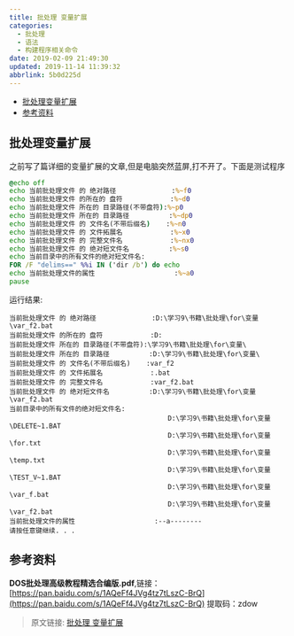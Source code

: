 ```yaml
---
title: 批处理 变量扩展
categories: 
  - 批处理
  - 语法
  - 构建程序相关命令
date: 2019-02-09 21:49:30
updated: 2019-11-14 11:39:32
abbrlink: 5b0d225d
---
```

<div id='my_toc'>

- [批处理变量扩展](/blog/5b0d225d/#批处理变量扩展)
- [参考资料](/blog/5b0d225d/#参考资料)

</div>
<!--more-->
<script>if (navigator.platform.toLowerCase() == 'win32'){document.getElementById('my_toc').style.display = 'none';}</script>

<!--end-->
## 批处理变量扩展 ##
之前写了篇详细的变量扩展的文章,但是电脑突然蓝屏,打不开了。下面是测试程序
```bat
@echo off
echo 当前批处理文件 的 绝对路径              :%~f0
echo 当前批处理文件 的所在的 盘符            :%~d0
echo 当前批处理文件 所在的 目录路径(不带盘符):%~p0
echo 当前批处理文件 所在的 目录路径          :%~dp0
echo 当前批处理文件 的 文件名(不带后缀名)    :%~n0
echo 当前批处理文件 的 文件拓展名            :%~x0
echo 当前批处理文件 的 完整文件名            :%~nx0
echo 当前批处理文件 的 绝对短文件名          :%~s0
echo 当前目录中的所有文件的绝对短文件名:
FOR /F "delims==" %%i IN ('dir /b') do echo                                         %%~si 
echo 当前批处理文件的属性                    :%~a0
pause
```
运行结果:
```
当前批处理文件 的 绝对路径              :D:\学习9\书籍\批处理\for\变量\var_f2.bat
当前批处理文件 的所在的 盘符            :D:
当前批处理文件 所在的 目录路径(不带盘符):\学习9\书籍\批处理\for\变量\
当前批处理文件 所在的 目录路径          :D:\学习9\书籍\批处理\for\变量\
当前批处理文件 的 文件名(不带后缀名)    :var_f2
当前批处理文件 的 文件拓展名            :.bat
当前批处理文件 的 完整文件名            :var_f2.bat
当前批处理文件 的 绝对短文件名          :D:\学习9\书籍\批处理\for\变量\var_f2.bat
当前目录中的所有文件的绝对短文件名:
                                        D:\学习9\书籍\批处理\for\变量\DELETE~1.BAT
                                        D:\学习9\书籍\批处理\for\变量\for.txt
                                        D:\学习9\书籍\批处理\for\变量\temp.txt
                                        D:\学习9\书籍\批处理\for\变量\TEST_V~1.BAT
                                        D:\学习9\书籍\批处理\for\变量\var_f.bat
                                        D:\学习9\书籍\批处理\for\变量\var_f2.bat
当前批处理文件的属性                    :--a--------
请按任意键继续. . .
```
## 参考资料 ##
**DOS批处理高级教程精选合编版.pdf**,链接：[https://pan.baidu.com/s/1AQeFf4JVg4tz7tLszC-BrQ](https://pan.baidu.com/s/1AQeFf4JVg4tz7tLszC-BrQ) 提取码：zdow 
>原文链接: [批处理 变量扩展](https://lanlan2017.github.io/blog/5b0d225d/)
